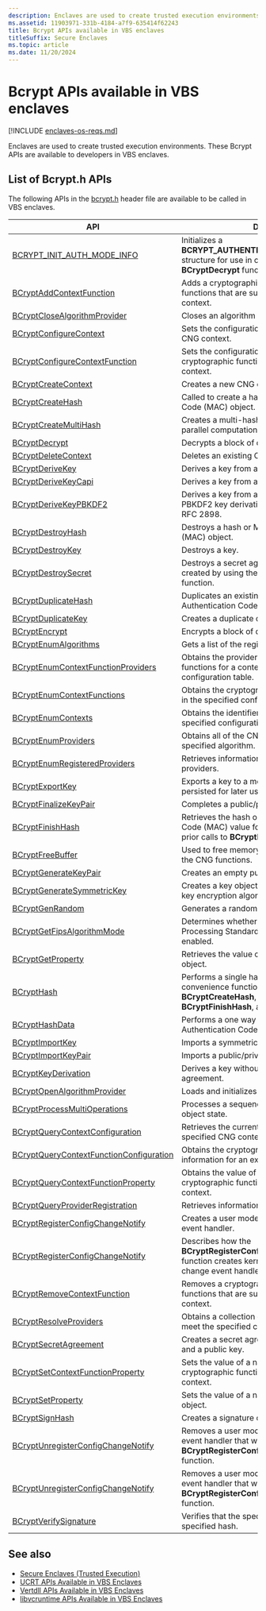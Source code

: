 ```yaml
---
description: Enclaves are used to create trusted execution environments. These Bcrypt APIs are available to developers in VBS enclaves.
ms.assetid: 11903971-331b-4184-a7f9-635414f62243
title: Bcrypt APIs available in VBS enclaves
titleSuffix: Secure Enclaves
ms.topic: article
ms.date: 11/20/2024
---
```


# Bcrypt APIs available in VBS enclaves

[!INCLUDE [enclaves-os-reqs.md](../includes/enclaves-os-reqs.md)]

Enclaves are used to create trusted execution environments. These Bcrypt APIs are available to developers in VBS enclaves.

## List of Bcrypt.h APIs

The following APIs in the [bcrypt.h](/windows/win32/api/bcrypt/) header file are available to be called in VBS enclaves.

| API | Description |
|--------|--------|
| [BCRYPT_INIT_AUTH_MODE_INFO](/windows/win32/api/bcrypt/nf-bcrypt-bcrypt_init_auth_mode_info) | Initializes a **BCRYPT_AUTHENTICATED_CIPHER_MODE_INFO** structure for use in calls to **BCryptEncrypt** and **BCryptDecrypt** functions. |
| [BCryptAddContextFunction](/windows/win32/api/bcrypt/nf-bcrypt-bcryptaddcontextfunction) | Adds a cryptographic function to the list of functions that are supported by an existing CNG context. |
| [BCryptCloseAlgorithmProvider](/windows/win32/api/bcrypt/nf-bcrypt-bcryptclosealgorithmprovider) | Closes an algorithm provider. |
| [BCryptConfigureContext](/windows/win32/api/bcrypt/nf-bcrypt-bcryptconfigurecontext) | Sets the configuration information for an existing CNG context. |
| [BCryptConfigureContextFunction](/windows/win32/api/bcrypt/nf-bcrypt-bcryptconfigurecontextfunction) | Sets the configuration information for the cryptographic function of an existing CNG context. |
| [BCryptCreateContext](/windows/win32/api/bcrypt/nf-bcrypt-bcryptcreatecontext) | Creates a new CNG configuration context. |
| [BCryptCreateHash](/windows/win32/api/bcrypt/nf-bcrypt-bcryptcreatehash) | Called to create a hash or Message Authentication Code (MAC) object. |
| [BCryptCreateMultiHash](/windows/win32/api/bcrypt/nf-bcrypt-bcryptcreatemultihash) | Creates a multi-hash state that allows for the parallel computation of multiple hash operations. |
| [BCryptDecrypt](/windows/win32/api/bcrypt/nf-bcrypt-bcryptdecrypt) | Decrypts a block of data. |
| [BCryptDeleteContext](/windows/win32/api/bcrypt/nf-bcrypt-bcryptdeletecontext) | Deletes an existing CNG configuration context. |
| [BCryptDeriveKey](/windows/win32/api/bcrypt/nf-bcrypt-bcryptderivekey) | Derives a key from a secret agreement value. |
| [BCryptDeriveKeyCapi](/windows/win32/api/bcrypt/nf-bcrypt-bcryptderivekeycapi) | Derives a key from a hash value. |
| [BCryptDeriveKeyPBKDF2](/windows/win32/api/bcrypt/nf-bcrypt-bcryptderivekeypbkdf2) | Derives a key from a hash value by using the PBKDF2 key derivation algorithm as defined by RFC 2898. |
| [BCryptDestroyHash](/windows/win32/api/bcrypt/nf-bcrypt-bcryptdestroyhash) | Destroys a hash or Message Authentication Code (MAC) object. |
| [BCryptDestroyKey](/windows/win32/api/bcrypt/nf-bcrypt-bcryptdestroykey) | Destroys a key. |
| [BCryptDestroySecret](/windows/win32/api/bcrypt/nf-bcrypt-bcryptdestroysecret) | Destroys a secret agreement handle that was created by using the **BCryptSecretAgreement** function. |
| [BCryptDuplicateHash](/windows/win32/api/bcrypt/nf-bcrypt-bcryptduplicatehash) | Duplicates an existing hash or Message Authentication Code (MAC) object. |
| [BCryptDuplicateKey](/windows/win32/api/bcrypt/nf-bcrypt-bcryptduplicatekey) | Creates a duplicate of a symmetric key. |
| [BCryptEncrypt](/windows/win32/api/bcrypt/nf-bcrypt-bcryptencrypt) | Encrypts a block of data. |
| [BCryptEnumAlgorithms](/windows/win32/api/bcrypt/nf-bcrypt-bcryptenumalgorithms) | Gets a list of the registered algorithm identifiers. |
| [BCryptEnumContextFunctionProviders](/windows/win32/api/bcrypt/nf-bcrypt-bcryptenumcontextfunctionproviders) | Obtains the providers for the cryptographic functions for a context in the specified configuration table. |
| [BCryptEnumContextFunctions](/windows/win32/api/bcrypt/nf-bcrypt-bcryptenumcontextfunctions) | Obtains the cryptographic functions for a context in the specified configuration table. |
| [BCryptEnumContexts](/windows/win32/api/bcrypt/nf-bcrypt-bcryptenumcontexts) | Obtains the identifiers of the contexts in the specified configuration table. |
| [BCryptEnumProviders](/windows/win32/api/bcrypt/nf-bcrypt-bcryptenumproviders) | Obtains all of the CNG providers that support a specified algorithm. |
| [BCryptEnumRegisteredProviders](/windows/win32/api/bcrypt/nf-bcrypt-bcryptenumregisteredproviders) | Retrieves information about the registered providers. |
| [BCryptExportKey](/windows/win32/api/bcrypt/nf-bcrypt-bcryptexportkey) | Exports a key to a memory BLOB that can be persisted for later use. |
| [BCryptFinalizeKeyPair](/windows/win32/api/bcrypt/nf-bcrypt-bcryptfinalizekeypair) | Completes a public/private key pair. |
| [BCryptFinishHash](/windows/win32/api/bcrypt/nf-bcrypt-bcryptfinishhash) | Retrieves the hash or Message Authentication Code (MAC) value for the data accumulated from prior calls to **BCryptHashData**. |
| [BCryptFreeBuffer](/windows/win32/api/bcrypt/nf-bcrypt-bcryptfreebuffer) | Used to free memory that was allocated by one of the CNG functions. |
| [BCryptGenerateKeyPair](/windows/win32/api/bcrypt/nf-bcrypt-bcryptgeneratekeypair) | Creates an empty public/private key pair. |
| [BCryptGenerateSymmetricKey](/windows/win32/api/bcrypt/nf-bcrypt-bcryptgeneratesymmetrickey) | Creates a key object for use with a symmetrical key encryption algorithm from a supplied key. |
| [BCryptGenRandom](/windows/win32/api/bcrypt/nf-bcrypt-bcryptgenrandom) | Generates a random number. |
| [BCryptGetFipsAlgorithmMode](/windows/win32/api/bcrypt/nf-bcrypt-bcryptgetfipsalgorithmmode) | Determines whether Federal Information Processing Standard (FIPS) compliance is enabled. |
| [BCryptGetProperty](/windows/win32/api/bcrypt/nf-bcrypt-bcryptgetproperty) | Retrieves the value of a named property for a CNG object. |
| [BCryptHash](/windows/win32/api/bcrypt/nf-bcrypt-bcrypthash) | Performs a single hash computation. This is a convenience function that wraps calls to **BCryptCreateHash**, **BCryptHashData**, **BCryptFinishHash**, and **BCryptDestroyHash**. |
| [BCryptHashData](/windows/win32/api/bcrypt/nf-bcrypt-bcrypthashdata) | Performs a one way hash or Message Authentication Code (MAC) on a data buffer. |
| [BCryptImportKey](/windows/win32/api/bcrypt/nf-bcrypt-bcryptimportkey) | Imports a symmetric key from a key BLOB. |
| [BCryptImportKeyPair](/windows/win32/api/bcrypt/nf-bcrypt-bcryptimportkeypair) | Imports a public/private key pair from a key BLOB. |
| [BCryptKeyDerivation](/windows/win32/api/bcrypt/nf-bcrypt-bcryptkeyderivation) | Derives a key without requiring a secret agreement. |
| [BCryptOpenAlgorithmProvider](/windows/win32/api/bcrypt/nf-bcrypt-bcryptopenalgorithmprovider) | Loads and initializes a CNG provider. |
| [BCryptProcessMultiOperations](/windows/win32/api/bcrypt/nf-bcrypt-bcryptprocessmultioperations) | Processes a sequence of operations on a multi-object state. |
| [BCryptQueryContextConfiguration](/windows/win32/api/bcrypt/nf-bcrypt-bcryptquerycontextconfiguration) | Retrieves the current configuration for the specified CNG context. |
| [BCryptQueryContextFunctionConfiguration](/windows/win32/api/bcrypt/nf-bcrypt-bcryptquerycontextfunctionconfiguration) | Obtains the cryptographic function configuration information for an existing CNG context. |
| [BCryptQueryContextFunctionProperty](/windows/win32/api/bcrypt/nf-bcrypt-bcryptquerycontextfunctionproperty) | Obtains the value of a named property for a cryptographic function in an existing CNG context. |
| [BCryptQueryProviderRegistration](/windows/win32/api/bcrypt/nf-bcrypt-bcryptqueryproviderregistration) | Retrieves information about a CNG provider. |
| [BCryptRegisterConfigChangeNotify](/windows/win32/api/bcrypt/nf-bcrypt-bcryptregisterconfigchangenotify) | Creates a user mode CNG configuration change event handler. |
| [BCryptRegisterConfigChangeNotify](/windows/win32/api/bcrypt/nf-bcrypt-bcryptregisterconfigchangenotify-r1) | Describes how the **BCryptRegisterConfigChangeNotify(PRKEVENT)** function creates kernel mode CNG configuration change event handler. |
| [BCryptRemoveContextFunction](/windows/win32/api/bcrypt/nf-bcrypt-bcryptremovecontextfunction) | Removes a cryptographic function from the list of functions that are supported by an existing CNG context. |
| [BCryptResolveProviders](/windows/win32/api/bcrypt/nf-bcrypt-bcryptresolveproviders) | Obtains a collection of all of the providers that meet the specified criteria. |
| [BCryptSecretAgreement](/windows/win32/api/bcrypt/nf-bcrypt-bcryptsecretagreement) | Creates a secret agreement value from a private and a public key. |
| [BCryptSetContextFunctionProperty](/windows/win32/api/bcrypt/nf-bcrypt-bcryptsetcontextfunctionproperty) | Sets the value of a named property for a cryptographic function in an existing CNG context. |
| [BCryptSetProperty](/windows/win32/api/bcrypt/nf-bcrypt-bcryptsetproperty) | Sets the value of a named property for a CNG object. |
| [BCryptSignHash](/windows/win32/api/bcrypt/nf-bcrypt-bcryptsignhash) | Creates a signature of a hash value. |
| [BCryptUnregisterConfigChangeNotify](/windows/win32/api/bcrypt/nf-bcrypt-bcryptunregisterconfigchangenotify) | Removes a user mode CNG configuration change event handler that was created by using the **BCryptRegisterConfigChangeNotify(HANDLE\*)** function. |
| [BCryptUnregisterConfigChangeNotify](/windows/win32/api/bcrypt/nf-bcrypt-bcryptunregisterconfigchangenotify-r1) | Removes a user mode CNG configuration change event handler that was created by using the **BCryptRegisterConfigChangeNotify(HANDLE\*)** function. |
| [BCryptVerifySignature](/windows/win32/api/bcrypt/nf-bcrypt-bcryptverifysignature) | Verifies that the specified signature matches the specified hash. |

## See also

- [Secure Enclaves (Trusted Execution)](enclaves.md)
- [UCRT APIs Available in VBS Enclaves](enclaves-available-in-ucrt.md)
- [Vertdll APIs Available in VBS Enclaves](enclaves-available-in-vertdll.md)
- [libvcruntime APIs Available in VBS Enclaves](enclaves-available-in-libvcruntime.md)
